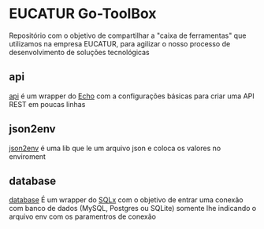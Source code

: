 # EUCATUR Go-ToolBox #
Repositório com o objetivo de compartilhar a "caixa de ferramentas" que utilizamos na empresa EUCATUR, para agilizar o nosso processo de desenvolvimento de soluções tecnológicas

## api ##

[api](https://github.com/eucatur/api) é um wrapper do [Echo](https://github.com/labstack/echo) com a configurações básicas para criar uma API REST em poucas linhas

## json2env ##

[json2env](https://github.com/eucatur/json2env) é uma lib que le um arquivo json e coloca os valores no enviroment

## database ##

[database](https://github.com/eucatur/database) É um wrapper do [SQLx](https://github.com/jmoiron/sqlx) com o objetivo de entrar uma conexão com banco de dados (MySQL, Postgres ou SQLite) somente lhe indicando o arquivo env com os paramentros de conexão
